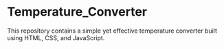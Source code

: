 # Temperature_Converter
This repository contains a simple yet effective temperature converter built using HTML, CSS, and JavaScript.
